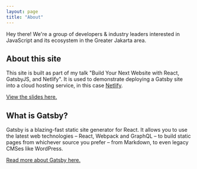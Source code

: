 ```yaml
---
layout: page
title: "About"
---
```


Hey there! We're a group of developers &amp; industry leaders interested in JavaScript and its ecosystem
in the Greater Jakarta area.

## About this site

This site is built as part of my talk "Build Your Next Website with React, GatsbyJS, and Netlify". It is used to demonstrate deploying a Gatsby site into a cloud hosting service, in this case [Netlify](https://www.netlify.com/).

[View the slides here.](https://goo.gl/NgUeoF)

## What is Gatsby?

Gatsby is a blazing-fast static site generator for React. It allows you to use the latest web technologies – React, Webpack and GraphQL – to build static pages from whichever source you prefer – from Markdown, to even legacy CMSes like WordPress.

[Read more about Gatsby here.](https://www.gatsbyjs.org/)
